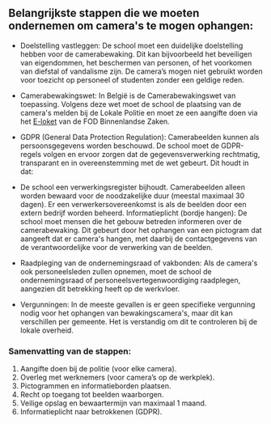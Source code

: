 ##  Belangrijkste stappen die we moeten ondernemen om camera's te mogen ophangen:

- Doelstelling vastleggen: De school moet een duidelijke doelstelling hebben voor de camerabewaking. Dit kan bijvoorbeeld het beveiligen van eigendommen, het beschermen van personen, of het voorkomen van diefstal of vandalisme zijn. De camera’s mogen niet gebruikt worden voor toezicht op personeel of studenten zonder een geldige reden.

- Camerabewakingswet: In België is de Camerabewakingswet van toepassing. Volgens deze wet moet de school de plaatsing van de camera's melden bij de Lokale Politie en moet ze een aangifte doen via het [E-loket](www.aangiftecamera.be) van de FOD Binnenlandse Zaken.

- GDPR (General Data Protection Regulation): Camerabeelden kunnen als persoonsgegevens worden beschouwd. De school moet de GDPR-regels volgen en ervoor zorgen dat de gegevensverwerking rechtmatig, transparant en in overeenstemming met de wet gebeurt. Dit houdt in dat:

- De school een verwerkingsregister bijhoudt.
Camerabeelden alleen worden bewaard voor de noodzakelijke duur (meestal maximaal 30 dagen).
Er een verwerkersovereenkomst is als de beelden door een extern bedrijf worden beheerd.
Informatieplicht (bordje hangen): De school moet mensen die het gebouw betreden informeren over de camerabewaking. Dit gebeurt door het ophangen van een pictogram dat aangeeft dat er camera's hangen, met daarbij de contactgegevens van de verantwoordelijke voor de verwerking van de beelden.

- Raadpleging van de ondernemingsraad of vakbonden: Als de camera's ook personeelsleden zullen opnemen, moet de school de ondernemingsraad of personeelsvertegenwoordiging raadplegen, aangezien dit betrekking heeft op de werkvloer.

- Vergunningen: In de meeste gevallen is er geen specifieke vergunning nodig voor het ophangen van bewakingscamera's, maar dit kan verschillen per gemeente. Het is verstandig om dit te controleren bij de lokale overheid.

### Samenvatting van de stappen:
1. Aangifte doen bij de politie (voor elke camera).
2. Overleg met werknemers (voor camera’s op de werkplek).
3. Pictogrammen en informatieborden plaatsen.
4. Recht op toegang tot beelden waarborgen.
5. Veilige opslag en bewaartermijn van maximaal 1 maand.
6. Informatieplicht naar betrokkenen (GDPR).